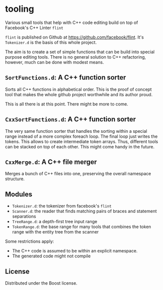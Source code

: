 tooling
=======

Various small tools that help with C++ code editing build on top of Facebook's C++ Linter `flint`

`flint` is published on Github at https://github.com/facebook/flint. It's
`Tokenizer.d` is the basis of this whole project.

The aim is to create a set of simple functions that can be build into special
purpose editing tools. There is no general solution to C++ refactoring,
however, much can be done with modest means.

`SortFunctions.d`: A C++ function sorter
----------------------------------------

Sorts all C++ functions in alphabetical order. This is the proof of concept
tool that makes the whole github project worthwhile and its author proud.

This is all there is at this point. There might be more to come.

`CxxSortFunctions.d`: A C++ function sorter
-------------------------------------------

The very same function sorter that handles the sorting within a special range
instead of a more complex foreach loop. The final loop just writes the
tokens. This allows to create intermediate token arrays. Thus, different tools
can be stacked on top of each other. This might come handy in the future.

`CxxMerge.d`: A C++ file merger
-------------------------------

Merges a bunch of C++ files into one, preserving the overall namespace
structure.

Modules
-------

- `Tokenizer.d`: the tokenizer from facebook's `flint`
- `Scanner.d`: the reader that finds matching pairs of braces and statement separations
- `TreeRange.d`: a depth-first tree input range
- `TokenRange.d`: the base range for many tools that combines the token range with the entity tree from the scanner

Some restrictions apply:

* The C++ code is assumed to be within an explicit namespace.
* The generated code might not compile

License
-------

Distributed under the Boost license.
